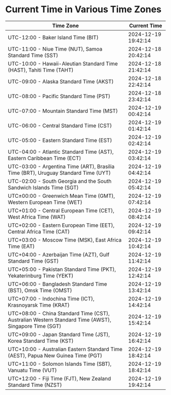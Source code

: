 # Current Time in Various Time Zones

| Time Zone | Current Time |
|-----------|--------------|
| UTC-12:00 - Baker Island Time (BIT) | 2024-12-19 19:42:14 |
| UTC-11:00 - Niue Time (NUT), Samoa Standard Time (SST) | 2024-12-18 20:42:14 |
| UTC-10:00 - Hawaii-Aleutian Standard Time (HAST), Tahiti Time (TAHT) | 2024-12-18 21:42:14 |
| UTC-09:00 - Alaska Standard Time (AKST) | 2024-12-18 22:42:14 |
| UTC-08:00 - Pacific Standard Time (PST) | 2024-12-18 23:42:14 |
| UTC-07:00 - Mountain Standard Time (MST) | 2024-12-19 00:42:14 |
| UTC-06:00 - Central Standard Time (CST) | 2024-12-19 01:42:14 |
| UTC-05:00 - Eastern Standard Time (EST) | 2024-12-19 02:42:14 |
| UTC-04:00 - Atlantic Standard Time (AST), Eastern Caribbean Time (ECT) | 2024-12-19 03:42:14 |
| UTC-03:00 - Argentina Time (ART), Brasília Time (BRT), Uruguay Standard Time (UYT) | 2024-12-19 04:42:14 |
| UTC-02:00 - South Georgia and the South Sandwich Islands Time (SGT) | 2024-12-19 05:42:14 |
| UTC±00:00 - Greenwich Mean Time (GMT), Western European Time (WET) | 2024-12-19 07:42:14 |
| UTC+01:00 - Central European Time (CET), West Africa Time (WAT) | 2024-12-19 08:42:14 |
| UTC+02:00 - Eastern European Time (EET), Central Africa Time (CAT) | 2024-12-19 09:42:14 |
| UTC+03:00 - Moscow Time (MSK), East Africa Time (EAT) | 2024-12-19 10:42:14 |
| UTC+04:00 - Azerbaijan Time (AZT), Gulf Standard Time (GST) | 2024-12-19 11:42:14 |
| UTC+05:00 - Pakistan Standard Time (PKT), Yekaterinburg Time (YEKT) | 2024-12-19 12:42:14 |
| UTC+06:00 - Bangladesh Standard Time (BST), Omsk Time (OMST) | 2024-12-19 13:42:14 |
| UTC+07:00 - Indochina Time (ICT), Krasnoyarsk Time (KRAT) | 2024-12-19 14:42:14 |
| UTC+08:00 - China Standard Time (CST), Australian Western Standard Time (AWST), Singapore Time (SGT) | 2024-12-19 15:42:14 |
| UTC+09:00 - Japan Standard Time (JST), Korea Standard Time (KST) | 2024-12-19 16:42:14 |
| UTC+10:00 - Australian Eastern Standard Time (AEST), Papua New Guinea Time (PGT) | 2024-12-19 18:42:14 |
| UTC+11:00 - Solomon Islands Time (SBT), Vanuatu Time (VUT) | 2024-12-19 18:42:14 |
| UTC+12:00 - Fiji Time (FJT), New Zealand Standard Time (NZST) | 2024-12-19 19:42:14 |
